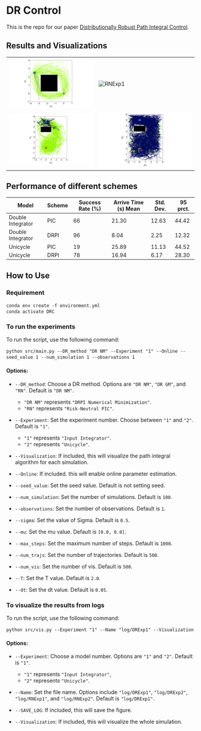 # DR Control

This is the repo for our paper [Distributionally Robust Path Integral Control](https://ieeexplore.ieee.org/abstract/document/10644179).

## Results and Visualizations

<table>
<tr>
<td><img src="./log/DRExp1/DRExp1.png" alt="DRExp1" width="400"/></td>
<td><img src="./log/RNExp1/RNExp1.png" alt="RNExp1" width="400"/></td>
</tr>
<tr>
<td><img src="./log/DRExp2/DRExp2.png" alt="DRExp2" width="400"/></td>
<td><img src="./log/RNExp2/RNExp2.png" alt="RNExp2" width="400"/></td>
</tr>
</table>

## Performance of different schemes

| Model             | Scheme | Success Rate (%) | Arrive Time (s) Mean | Std. Dev. | 95 prct. |
| ----------------- | ------ | ---------------- | -------------------- | --------- | -------- |
| Double Integrator | PIC    | 66               | 21.30                | 12.63     | 44.42    |
| Double Integrator | DRPI   | 96               | 8.04                 | 2.25      | 12.32    |
| Unicycle          | PIC    | 19               | 25.89                | 11.13     | 44.52    |
| Unicycle          | DRPI   | 78               | 16.94                | 6.17      | 28.30    |

## How to Use

### Requirement

```shell
conda env create -f environment.yml
conda activate DRC
```

### To run the experiments

To run the script, use the following command:

```shell
python src/main.py --DR_method "DR NM" --Experiment "1" --Online --seed_value 1 --num_simulation 1 --observations 1
```

#### Options:

- `--DR_method`: Choose a DR method. Options are `"DR NM"`, `"DR GM"`, and `"RN"`. Default is `"DR NM"`.

  - `"DR NM"` represents `"DRPI Numerical Minimization"`.
  - `"RN"` represents `"Risk-Neutral PIC"`.
- `--Experiment`: Set the experiment number. Choose between `"1"` and `"2"`. Default is `"1"`.

  * `"1"` represents `"Input Integrator"`.
  * `"2"` represents `"Unicycle"`.
- `--Visualization`: If included, this will visualize the path integral algorithm for each simulation.
- `--Online`: If included. this will enable online parameter estimation.
- `--seed_value`: Set the seed value. Default is not setting seed.
- `--num_simulation`: Set the number of simulations. Default is `100`.
- `--observations`: Set the number of observations. Default is `1`.
- `--sigma`: Set the value of Sigma. Default is `0.5`.
- `--mu`: Set the mu value. Default is `[0.0, 0.0]`.
- `--max_steps`: Set the maximum number of steps. Default is `1000`.
- `--num_trajs`: Set the number of trajectories. Default is `500`.
- `--num_vis`: Set the number of vis. Default is `500`.
- `--T`: Set the T value. Default is `2.0`.
- `--dt`: Set the dt value. Default is `0.05`.

### To visualize the results from logs

To run the script, use the following command:

```shell
python src/vis.py --Experiment "1" --Name "log/DRExp1" --Visualization
```

#### Options:

- `--Experiment`: Choose a model number. Options are `"1"` and `"2"`. Default is `"1"`.

  * `"1"` represents `"Input Integrator"`,
  * `"2"` represents `"Unicycle"`.
- `--Name`: Set the file name. Options include `"log/DRExp1"`, `"log/DRExp2"`, `"log/RNExp1"`, and `"log/RNExp2"`. Default is `"log/DRExp1"`.
- `--SAVE_LOG`: If included, this will save the figure.
- `--Visualization`: If included, this will visualize the whole simulation.

